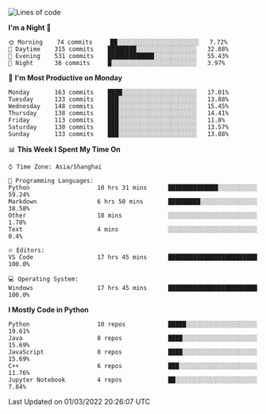 <!--START_SECTION:waka-->
![Lines of code](https://img.shields.io/badge/From%20Hello%20World%20I%27ve%20Written-12%20Million%20lines%20of%20code-blue)

**I'm a Night 🦉** 

```text
🌞 Morning    74 commits     ██░░░░░░░░░░░░░░░░░░░░░░░   7.72% 
🌆 Daytime    315 commits    ████████░░░░░░░░░░░░░░░░░   32.88% 
🌃 Evening    531 commits    █████████████░░░░░░░░░░░░   55.43% 
🌙 Night      38 commits     █░░░░░░░░░░░░░░░░░░░░░░░░   3.97%

```
📅 **I'm Most Productive on Monday** 

```text
Monday       163 commits    ████░░░░░░░░░░░░░░░░░░░░░   17.01% 
Tuesday      133 commits    ███░░░░░░░░░░░░░░░░░░░░░░   13.88% 
Wednesday    148 commits    ███░░░░░░░░░░░░░░░░░░░░░░   15.45% 
Thursday     138 commits    ███░░░░░░░░░░░░░░░░░░░░░░   14.41% 
Friday       113 commits    ███░░░░░░░░░░░░░░░░░░░░░░   11.8% 
Saturday     130 commits    ███░░░░░░░░░░░░░░░░░░░░░░   13.57% 
Sunday       133 commits    ███░░░░░░░░░░░░░░░░░░░░░░   13.88%

```


📊 **This Week I Spent My Time On** 

```text
⌚︎ Time Zone: Asia/Shanghai

💬 Programming Languages: 
Python                   10 hrs 31 mins      ██████████████░░░░░░░░░░░   59.24% 
Markdown                 6 hrs 50 mins       █████████░░░░░░░░░░░░░░░░   38.58% 
Other                    18 mins             ░░░░░░░░░░░░░░░░░░░░░░░░░   1.78% 
Text                     4 mins              ░░░░░░░░░░░░░░░░░░░░░░░░░   0.4%

🔥 Editors: 
VS Code                  17 hrs 45 mins      █████████████████████████   100.0%

💻 Operating System: 
Windows                  17 hrs 45 mins      █████████████████████████   100.0%

```

**I Mostly Code in Python** 

```text
Python                   10 repos            █████░░░░░░░░░░░░░░░░░░░░   19.61% 
Java                     8 repos             ████░░░░░░░░░░░░░░░░░░░░░   15.69% 
JavaScript               8 repos             ████░░░░░░░░░░░░░░░░░░░░░   15.69% 
C++                      6 repos             ███░░░░░░░░░░░░░░░░░░░░░░   11.76% 
Jupyter Notebook         4 repos             ██░░░░░░░░░░░░░░░░░░░░░░░   7.84%

```



 Last Updated on 01/03/2022 20:26:07 UTC
<!--END_SECTION:waka-->　　
